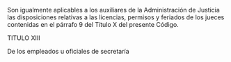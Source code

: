 Son igualmente aplicables a los auxiliares de la Administración de Justicia las disposiciones relativas a las licencias, permisos y feriados de los jueces contenidas en el párrafo 9 del Título X del presente Código.

TITULO XIII

De los empleados u oficiales de secretaría